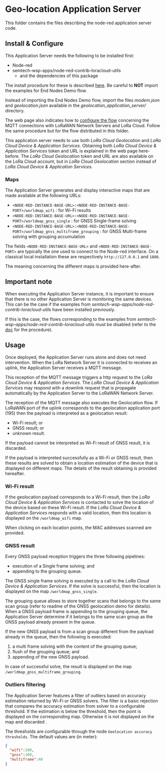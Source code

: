 # Geo-location Application Server

This folder contains the files describing the node-red application server code.

## Install & Configure

This Application Server needs the following to be installed first:

- Node-red
- semtech-wsp-apps/node-red-contrib-loracloud-utils
  - and the dependencies of this package

The install procedure for these is described [here](https://lora-developers.semtech.com/build/software/lora-basics/lora-basics-for-end-nodes/developer-walk-through/?url=application_server.html#setup). Be careful to **NOT** import the examples for End Nodes Demo flow.

Instead of importing the End Nodes Demo flow, import the files *modem.json* and *geolocation.json* available in the *geolocation_application_server/* directory.

The web page also indicates how to [configure the flow](https://lora-developers.semtech.com/build/software/lora-basics/lora-basics-for-end-nodes/developer-walk-through/?url=application_server.html#configure-the-flow) concerning the MQTT connections with LoRaWAN Network Servers and LoRa Cloud.
Follow the same procedure but for the flow distributed in this folder.

This application server needs to use both *LoRa Cloud Geolocation* and *LoRa Cloud Device & Application Services*.
Obtaining both *LoRa Cloud Device & Application Services* token and URL is explained in the web page here-before.
The *LoRa Cloud Geolocation* token and URL are also available on the LoRa Cloud account, but in *LoRa Cloud Geolocation* section instead of *LoRa Cloud Device & Application Services*.

### Maps

The Application Server generates and display interactive maps that are made available at the following URLs:

- `<NODE-RED-INSTANCE-BASE-URL>:<NODE-RED-INSTANCE-BASE-PORT>/worldmap_wifi` : for Wi-Fi results
- `<NODE-RED-INSTANCE-BASE-URL>:<NODE-RED-INSTANCE-BASE-PORT>/worldmap_gnss_single` : for GNSS Single-frame solving
- `<NODE-RED-INSTANCE-BASE-URL>:<NODE-RED-INSTANCE-BASE-PORT>/worldmap_gnss_multiframe_grouping` : for GNSS Multi-frame solving with grouping accumulation

The fields `<NODE-RED-INSTANCE-BASE-URL>` and `<NODE-RED-INSTANCE-BASE-PORT>` are typically the one used to connect to the Node-red interface. On a classical local installation these are respectively `http://127.0.0.1` and `1880`.

The meaning concerning the different maps is provided here-after.

## Important note

When executing the Application Server instance, it is important to ensure that there is no other Application Server is monitoring the same devices. This can be the case if the examples from *semtech-wsp-apps/node-red-contrib-loracloud-utils* have been installed previously.

If this is the case, the flows corresponding to the examples from *semtech-wsp-apps/node-red-contrib-loracloud-utils* must be disabled (refer to the [doc](https://nodered.org/docs/user-guide/editor/workspace/flows#enabling-or-disabling-a-flow) for the procedure).

## Usage

Once deployed, the Application Server runs alone and does not need intervention. When the LoRa Network Server it is connected to receives an uplink, the Application Server receives a MQTT message.

This reception of the MQTT message triggers a http request to the *LoRa Cloud Device & Application Services*. The *LoRa Cloud Device & Application Services* may respond with a downlink request that is propagate automatically by the Application Server to the LoRaWAN Network Server.

The reception of the MQTT message also executes the Geolocation flow. If LoRaWAN port of the uplink corresponds to the geolocation application port (195) then the payload is interpreted as a geolocation result:

- Wi-Fi result; or
- GNSS result; or
- unknown result.

If the payload cannot be interpreted as Wi-Fi result of GNSS result, it is discarded.

If the payload is interpreted successfully as a Wi-Fi or GNSS result, then these results are solved to obtain a location estimation of the device that is displayed on different maps. The details of the result obtaining is provided hereafter.

### Wi-Fi result

If the geolocation payload corresponds to a Wi-Fi result, then the *LoRa Cloud Device & Application Services* is contacted to solve the location of the device based on these Wi-Fi result. If the *LoRa Cloud Device & Application Services* responds with a valid location, then this location is displayed on the `/worldmap_wifi` map.

When clicking on each location points, the MAC addresses scanned are provided.

### GNSS result

Every GNSS payload reception triggers the three following pipelines:

- execution of a Single frame solving; and
- appending to the grouping queue.

The GNSS single frame solving is executed by a call to the *LoRa Cloud Device & Application Services*. If the solve is successful, then the location is displayed on the map `/worldmap_gnss_single`.

The grouping queue allows to store together scans that belongs to the same scan group (refer to readme of the GNSS geolocation demo for details). When a GNSS payload frame is appending to the grouping queue, the Application Server determine if it belongs to the same scan group as the GNSS payload already present in the queue.

If the new GNSS payload is from a scan group different from the payload already in the queue, then the following is executed:

1. a multi frame solving with the content of the grouping queue;
1. flush of the grouping queue; and
1. appending of the new GNSS payload.

In case of successful solve, the result is displayed on the map `/worldmap_gnss_multiframe_grouping`.

### Outliers filtering

The Application Server features a filter of outliers based on accuracy estimation returned by Wi-Fi or GNSS solvers.
The filter is a basic rejection that compares the accuracy estimation from solver to a configurable threshold. If the estimation is below the threshold, then the point is displayed on the corresponding map. Otherwise it is not displayed on the map and discarded .

The thresholds are configurable through the node `Geolocation accuracy thresholds`.
The default values are (in meter):

```json
{
  "wifi":100,
  "gnss":100,
  "multiframe":40
}
```
